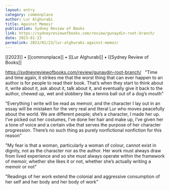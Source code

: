 ```yaml
---
layout: entry
category: commonplace
author: Lur Alghurabi
title: Against Memoir
publication: Sydney Review of Books
link: https://sydneyreviewofbooks.com/review/gunaydin-root-branch/
date: 2023-01-23
permalink: 2023/01/23/lur-alghurabi-against-memoir
---
```


[[2023]] • [[commonplace]] • [[Lur Alghurabi]] • [[Sydney Review of Books]]

https://sydneyreviewofbooks.com/review/gunaydin-root-branch/
 
"Time and time again, it strikes me that the worst thing that can ever happen to an author is for people to read their book. That’s when they start to think about it, write about it, ask about it, talk about it, and eventually give it back to the author, chewed up, wet and slobbery like a tennis ball out of a dog’s mouth"

"Everything I write will be read as memoir, and the character I lay out in an essay will be mistaken for the very real and literal Lur who moves peacefully about the world. We are different people; she’s a character, I made her up. I’ve picked out her costumes, I’ve done her hair and make up, I’ve given her a tone of voice and a certain vibe that serves the purpose of her character progression. There’s no such thing as purely nonfictional nonfiction for this reason"

"My fear is that a woman, particularly a woman of colour, cannot exist in dignity, not as the character nor as the author. Her work must always draw from lived experience and so she must always operate within the framework of memoir, whether she likes it or not, whether she’s actually writing a memoir or not"

"Readings of her work extend the colonial and aggressive consumption of her self and her body and her body of work"
